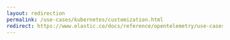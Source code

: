 ```yaml
---
layout: redirection
permalink: /use-cases/kubernetes/customization.html
redirect: https://www.elastic.co/docs/reference/opentelemetry/use-cases/kubernetes/customization.html
---
```

